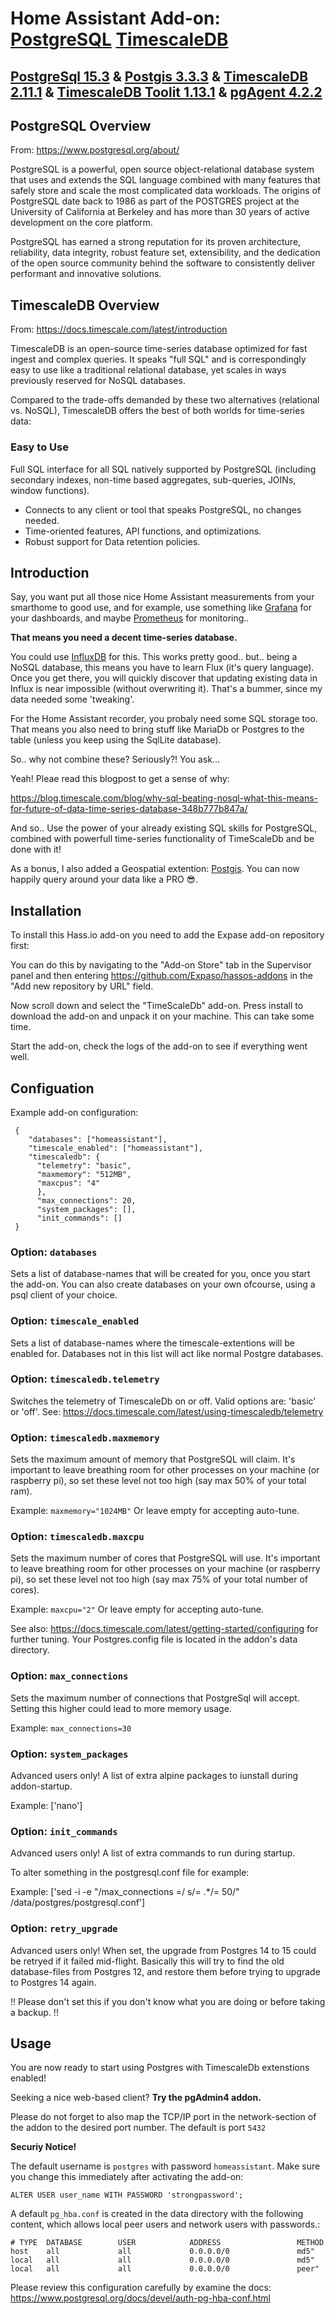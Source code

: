 # Home Assistant Add-on: [PostgreSQL](https://www.postgresql.org/) [TimescaleDB](https://www.timescale.com/)
## [PostgreSql 15.3](https://www.postgresql.org/) & [Postgis 3.3.3](https://postgis.net/) & [TimescaleDB 2.11.1](https://www.timescale.com/) & [TimescaleDB Toolit 1.13.1](https://github.com/timescale/timescaledb-toolkit) & [pgAgent 4.2.2](https://www.pgadmin.org/docs/pgadmin4/development/pgagent.html)
## PostgreSQL Overview

From: https://www.postgresql.org/about/

PostgreSQL is a powerful, open source object-relational database system that uses and extends the SQL language combined with many features that safely store and scale the most complicated data workloads. The origins of PostgreSQL date back to 1986 as part of the POSTGRES project at the University of California at Berkeley and has more than 30 years of active development on the core platform.

PostgreSQL has earned a strong reputation for its proven architecture, reliability, data integrity, robust feature set, extensibility, and the dedication of the open source community behind the software to consistently deliver performant and innovative solutions.

## TimescaleDB Overview

From: https://docs.timescale.com/latest/introduction

TimescaleDB is an open-source time-series database optimized for fast ingest and complex queries. It speaks "full SQL" and is correspondingly easy to use like a traditional relational database, yet scales in ways previously reserved for NoSQL databases.

Compared to the trade-offs demanded by these two alternatives (relational vs. NoSQL), TimescaleDB offers the best of both worlds for time-series data:

### Easy to Use
Full SQL interface for all SQL natively supported by PostgreSQL (including secondary indexes, non-time based aggregates, sub-queries, JOINs, window functions).

- Connects to any client or tool that speaks PostgreSQL, no changes needed.
- Time-oriented features, API functions, and optimizations.
- Robust support for Data retention policies.

## Introduction

Say, you want put all those nice Home Assistant measurements from your smarthome to good use, and for example, use something like [Grafana](https://grafana.com) for your dashboards, and maybe [Prometheus](https://prometheus.io/) for monitoring..

__That means you need a decent time-series database.__

You could use [InfluxDB](www.influxdata.com) for this.
This works pretty good.. but.. being a NoSQL database, this means you have to learn Flux (it's query language). Once you get there, you will quickly discover that updating existing data in Influx is near impossible (without overwriting it). That's a bummer, since my data needed some 'tweaking'.

For the Home Assistant recorder, you probaly need some SQL storage too. That means you also need to 
bring stuff like MariaDb or Postgres to the table (unless you keep using the SqlLite database). 

So.. why not combine these?
Seriously?! You ask...

Yeah! Pleae read this blogpost to get a sense of why:

https://blog.timescale.com/blog/why-sql-beating-nosql-what-this-means-for-future-of-data-time-series-database-348b777b847a/

And so.. Use the power of your already existing SQL skills for PostgreSQL, combined with powerfull time-series functionality of TimeScaleDb and be done with it!

As a bonus, I also added a Geospatial extention: [Postgis](https://postgis.net/).
You can now happily query around your data like a PRO 😎.

## Installation

To install this Hass.io add-on you need to add the Expase add-on repository
first:

You can do this by navigating to the "Add-on Store" tab in the Supervisor panel and then entering https://github.com/Expaso/hassos-addons in the "Add new repository by URL" field.

Now scroll down and select the "TimeScaleDb" add-on.
Press install to download the add-on and unpack it on your machine. This can take some time.

Start the add-on, check the logs of the add-on to see if everything went well.

## Configuation

Example add-on configuration:

```
 {
    "databases": ["homeassistant"],
    "timescale_enabled": ["homeassistant"],
    "timescaledb": { 
      "telemetry": "basic",
      "maxmemory": "512MB",
      "maxcpus": "4"
      },
      "max_connections": 20,
      "system_packages": [],
      "init_commands": []
 }
```

### Option: `databases`

Sets a list of database-names that will be created for you, once you start the add-on.
You can also create databases on your own ofcourse, using a psql client of your choice.

### Option: `timescale_enabled`

Sets a list of database-names where the timescale-extentions will be enabled for.
Databases not in this list will act like normal Postgre databases.

### Option: `timescaledb.telemetry`

Switches the telemetry of TimescaleDb on or off.
Valid options are: 'basic' or 'off'.
See: https://docs.timescale.com/latest/using-timescaledb/telemetry

### Option: `timescaledb.maxmemory`

Sets the maximum amount of memory that PostgreSQL will claim.
It's important to leave breathing room for other processes on your machine (or raspberry pi), so set these level not too high (say max 50% of your total ram).

Example: `maxmemory="1024MB"`
Or leave empty for accepting auto-tune.

### Option: `timescaledb.maxcpu`

Sets the maximum number of cores that PostgreSQL will use.
It's important to leave breathing room for other processes on your machine (or raspberry pi), so set these level not too high (say max 75% of your total number of cores).

Example: `maxcpu="2"`
Or leave empty for accepting auto-tune.

See also:
https://docs.timescale.com/latest/getting-started/configuring
for further tuning. Your Postgres.config file is located in the addon's data directory.

### Option: `max_connections`

Sets the maximum number of connections that PostgreSql will accept.
Setting this higher could lead to more memory usage.

Example: `max_connections=30`


### Option: `system_packages`

Advanced users only!
A list of extra alpine packages to iunstall during addon-startup.

Example: ['nano']


### Option: `init_commands`

Advanced users only!
A list of extra commands to run during startup. 

To alter something in the postgresql.conf file for example:

Example: ['sed -i -e "/max_connections =/ s/= .*/= 50/" /data/postgres/postgresql.conf']

### Option: `retry_upgrade`

Advanced users only!
When set, the upgrade from Postgres 14 to 15 could be retryed if it failed mid-flight. 
Basically this will try to find the old database-files from Postgres 12, and restore them before trying to upgrade to Postgres 14 again.

!! Please don't set this if you don't know what you are doing or before taking a backup. !!

## Usage

You are now ready to start using Postgres with TimescaleDb extenstions enabled!

Seeking a nice web-based client? **Try the pgAdmin4 addon.**

Please do not forget to also map the TCP/IP port in the network-section of the addon to the desired port number.
The default is port `5432`

__Securiy Notice!__

The default username is `postgres` with password `homeassistant`.
Make sure you change this immediately after activating the add-on:

```
ALTER USER user_name WITH PASSWORD 'strongpassword';
```

A default `pg_hba.conf` is created in the data directory with the following content, which allows local peer users and network users with passwords.:

```
# TYPE  DATABASE        USER            ADDRESS                 METHOD
host    all             all             0.0.0.0/0               md5"
local   all             all             0.0.0.0/0               md5"
local   all             all             0.0.0.0/0               peer"
```

Please review this configuration carefully by examine the docs:
https://www.postgresql.org/docs/devel/auth-pg-hba-conf.html


